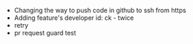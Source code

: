  + Changing the way to push code in github to ssh from https 
 + Adding feature's developer id: ck - twice 
 + retry
 + pr request guard test